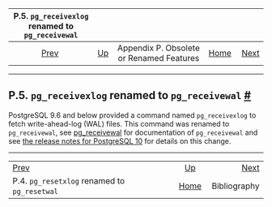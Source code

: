 <!--?xml version="1.0" encoding="UTF-8" standalone="no"?-->

|             P.5. `pg_receivexlog` renamed to `pg_receivewal`             |                                                                         |                                          |                                                       |                                     |
| :----------------------------------------------------------------------: | :---------------------------------------------------------------------- | :--------------------------------------: | ----------------------------------------------------: | ----------------------------------: |
| [Prev](app-pgresetxlog.html "P.4. pg_resetxlog renamed to pg_resetwal")  | [Up](appendix-obsolete.html "Appendix P. Obsolete or Renamed Features") | Appendix P. Obsolete or Renamed Features | [Home](index.html "PostgreSQL 17devel Documentation") |  [Next](biblio.html "Bibliography") |

***

## P.5. `pg_receivexlog` renamed to `pg_receivewal` [#](#APP-PGRECEIVEXLOG)

PostgreSQL 9.6 and below provided a command named `pg_receivexlog` to fetch write-ahead-log (WAL) files. This command was renamed to `pg_receivewal`, see [pg\_receivewal](app-pgreceivewal.html "pg_receivewal") for documentation of `pg_receivewal` and see [the release notes for PostgreSQL 10](release-prior.html "E.2. Prior Releases") for details on this change.

***

|                                                                          |                                                                         |                                     |
| :----------------------------------------------------------------------- | :---------------------------------------------------------------------: | ----------------------------------: |
| [Prev](app-pgresetxlog.html "P.4. pg_resetxlog renamed to pg_resetwal")  | [Up](appendix-obsolete.html "Appendix P. Obsolete or Renamed Features") |  [Next](biblio.html "Bibliography") |
| P.4. `pg_resetxlog` renamed to `pg_resetwal`                             |          [Home](index.html "PostgreSQL 17devel Documentation")          |                        Bibliography |
